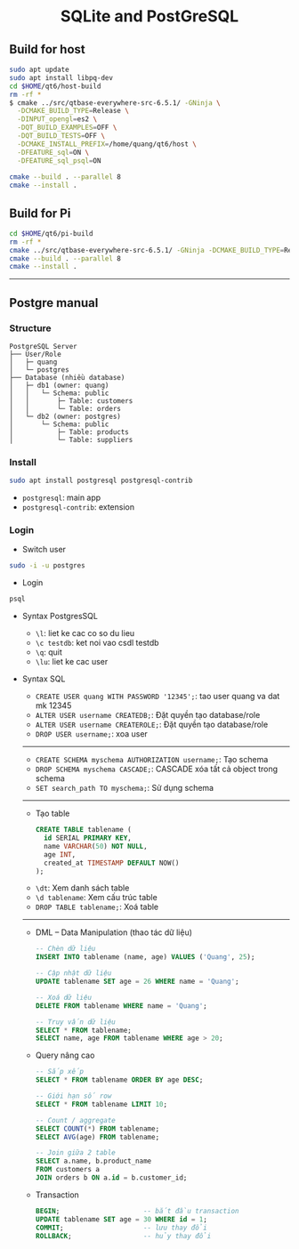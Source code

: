 <h1 align = "center">SQLite and PostGreSQL</h1>

## Build for host
```bash
sudo apt update
sudo apt install libpq-dev
cd $HOME/qt6/host-build
rm -rf *
$ cmake ../src/qtbase-everywhere-src-6.5.1/ -GNinja \
  -DCMAKE_BUILD_TYPE=Release \
  -DINPUT_opengl=es2 \
  -DQT_BUILD_EXAMPLES=OFF \
  -DQT_BUILD_TESTS=OFF \
  -DCMAKE_INSTALL_PREFIX=/home/quang/qt6/host \
  -DFEATURE_sql=ON \
  -DFEATURE_sql_psql=ON
  
cmake --build . --parallel 8
cmake --install .
```

## Build for Pi
```bash
cd $HOME/qt6/pi-build
rm -rf *
cmake ../src/qtbase-everywhere-src-6.5.1/ -GNinja -DCMAKE_BUILD_TYPE=Release -DINPUT_opengl=es2 -DQT_BUILD_EXAMPLES=OFF -DQT_BUILD_TESTS=OFF -DQT_HOST_PATH=$HOME/qt6/host -DCMAKE_STAGING_PREFIX=$HOME/qt6/pi -DCMAKE_INSTALL_PREFIX=/usr/local/qt6 -DCMAKE_TOOLCHAIN_FILE=$HOME/qt6/toolchain.cmake -DQT_QMAKE_TARGET_MKSPEC=devices/linux-rasp-pi4-aarch64 -DQT_FEATURE_xcb=ON -DFEATURE_xcb_xlib=ON -DQT_FEATURE_xlib=ON -DFEATURE_sql=ON -DFEATURE_sql_psql=ON
cmake --build . --parallel 8
cmake --install .
```

---
## Postgre manual
### Structure
```pgsql
PostgreSQL Server
├── User/Role
│   ├─ quang
│   └─ postgres
├── Database (nhiều database)
│   ├─ db1 (owner: quang)
│   │   └─ Schema: public
│   │       ├─ Table: customers
│   │       └─ Table: orders
│   └─ db2 (owner: postgres)
│       └─ Schema: public
│           ├─ Table: products
│           └─ Table: suppliers
```
### Install
```bash
sudo apt install postgresql postgresql-contrib
```
- `postgresql`: main app
- `postgresql-contrib`: extension

### Login 
- Switch user
```bash
sudo -i -u postgres
```
- Login 
```bash
psql
```
- Syntax PostgresSQL
  - `\l`: liet ke cac co so du lieu 
  - `\c testdb`: ket noi vao csdl testdb
  - `\q`: quit
  - `\lu`: liet ke cac user
  
- Syntax SQL
  - `CREATE USER quang WITH PASSWORD '12345';`: tao user quang va dat mk 12345
  - `ALTER USER username CREATEDB;`: Đặt quyền tạo database/role
  - `ALTER USER username CREATEROLE;`: Đặt quyền tạo database/role 
  - `DROP USER username;`: xoa user 
  ---
  - `CREATE SCHEMA myschema AUTHORIZATION username;`: Tạo schema
  - `DROP SCHEMA myschema CASCADE;`: CASCADE xóa tất cả object trong schema
  - `SET search_path TO myschema;`: Sử dụng schema 
  ---
  - Tạo table
    ```sql
    CREATE TABLE tablename (
      id SERIAL PRIMARY KEY,
      name VARCHAR(50) NOT NULL,
      age INT,
      created_at TIMESTAMP DEFAULT NOW()
    );	
    ```
  - `\dt`: Xem danh sách table
  - `\d tablename`: Xem cấu trúc table
  - `DROP TABLE tablename;`: Xoá table
  ---
  - DML – Data Manipulation (thao tác dữ liệu)
    ```sql
    -- Chèn dữ liệu
    INSERT INTO tablename (name, age) VALUES ('Quang', 25);

    -- Cập nhật dữ liệu
    UPDATE tablename SET age = 26 WHERE name = 'Quang';

    -- Xoá dữ liệu
    DELETE FROM tablename WHERE name = 'Quang';

    -- Truy vấn dữ liệu
    SELECT * FROM tablename;
    SELECT name, age FROM tablename WHERE age > 20;
    ```
  - Query nâng cao
    ```sql
    -- Sắp xếp
    SELECT * FROM tablename ORDER BY age DESC;

    -- Giới hạn số row
    SELECT * FROM tablename LIMIT 10;

    -- Count / aggregate
    SELECT COUNT(*) FROM tablename;
    SELECT AVG(age) FROM tablename;

    -- Join giữa 2 table
    SELECT a.name, b.product_name
    FROM customers a
    JOIN orders b ON a.id = b.customer_id;
    ```
  - Transaction
    ```sql
    BEGIN;                     -- bắt đầu transaction
    UPDATE tablename SET age = 30 WHERE id = 1;
    COMMIT;                    -- lưu thay đổi
    ROLLBACK;                  -- hủy thay đổi
    ```
